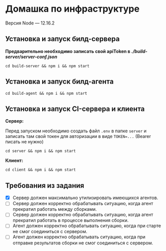 # Домашка по инфраструктуре

Версия Node — 12.16.2

## Установка и запуск билд-сервера

**Предварительно необходимо записать свой apiToken в _./build-server/server-conf.json_**
```
cd build-server && npm i && npm start
```

## Установка и запуск билд-агента

```
cd build-agent && npm i && npm start
```

## Установка и запуск CI-сервера и клиента

**Сервер:**

Перед запуском необходимо создать файл `.env` в папке `server` и записать там свой токен для авторизации в виде `TOKEN=...` (Bearer писать не нужно)
```
cd server && npm i && npm start
```
**Клиент:**
```
cd client && npm i && npm start
```

## Требования из задания

- [x] Сервер должен максимально утилизировать имеющихся агентов.
- [ ] Сервер должен корректно обрабатывать ситуацию, когда агент прекратил работать между сборками.
- [ ] Сервер должен корректно обрабатывать ситуацию, когда агент прекратил работать в процессе выполнения сборки.
- [ ] Агент должен корректно обрабатывать ситуацию, когда при старте не смог соединиться с сервером.
- [ ] Агент должен корректно обрабатывать ситуацию, когда при отправке результатов сборки не смог соединиться с сервером.